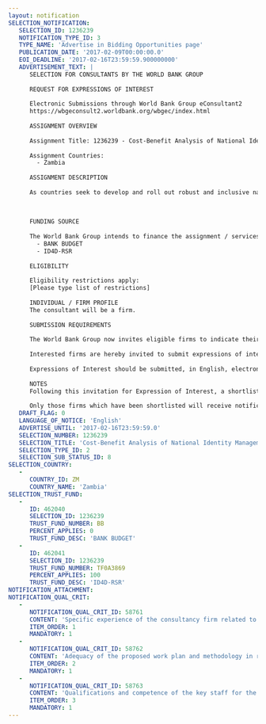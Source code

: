 ```yaml
---
layout: notification
SELECTION_NOTIFICATION: 
   SELECTION_ID: 1236239
   NOTIFICATION_TYPE_ID: 3
   TYPE_NAME: 'Advertise in Bidding Opportunities page'
   PUBLICATION_DATE: '2017-02-09T00:00:00.0'
   EOI_DEADLINE: '2017-02-16T23:59:59.900000000'
   ADVERTISEMENT_TEXT: |
      SELECTION FOR CONSULTANTS BY THE WORLD BANK GROUP
      
      REQUEST FOR EXPRESSIONS OF INTEREST
      
      Electronic Submissions through World Bank Group eConsultant2
      https://wbgeconsult2.worldbank.org/wbgec/index.html
      
      ASSIGNMENT OVERVIEW
      
      Assignment Title: 1236239 - Cost-Benefit Analysis of National Identity Management System Development in Zambia
      
      Assignment Countries:
        - Zambia
      
      ASSIGNMENT DESCRIPTION
      
      As countries seek to develop and roll out robust and inclusive national identification systems it is critical to develop estimations of the associated costs and benefits, for a number of reasons. Not only is an accurate estimation of costs and benefits critical to the decision-making process for a government, a favorable economic case could serve as compelling motivation beyond the archetypal social or security-related concerns. The Zambia Cost Benefit Analysis study will look at several (3-5) plausible scenarios possible in terms of organizational design and technical architecture for an integrated civil registration and identification project to identify possible pathways, organizational design (OD) options, institutional roles, costs and benefits, risks and mitigation of risks. It will address  (a) how and in which timeframe the civil registration system which currently has very low coverage can be made to fully function as the foundation for the integrated identity management system (b) what in the interim will be the course of action to maintain and further improve the coverage of the current national ID system, and (c) how and over which timeframe a new national ID system can be phased in that can serve for online authentication of identity. Among the benefits the CBA should look at cost savings for the four most-used (or most-to-be-used) applications of online, POS authentication, e.g. authentication of identity of voters, applicants of SIM-cards, new bank account holders and taxpayer authentication. The study should include validation of the IMSA Reports finding of possible under-budgeting for necessary investments in civil registration and identification. 
      
      
      
      FUNDING SOURCE
      
      The World Bank Group intends to finance the assignment / services described below under the following:
        - BANK BUDGET
        - ID4D-RSR
      
      ELIGIBILITY
      
      Eligibility restrictions apply:
      [Please type list of restrictions]
      
      INDIVIDUAL / FIRM PROFILE
      The consultant will be a firm. 
      
      SUBMISSION REQUIREMENTS
      
      The World Bank Group now invites eligible firms to indicate their interest in providing the services.  Interested firms must provide information indicating that they are qualified to perform the services (brochures, description of similar assignments, experience in similar conditions, availability of appropriate skills among staff, etc. for firms; CV and cover letter for individuals).  Please note that the total size of all attachments should be less than 5MB.  Consultants may associate to enhance their qualifications.
      
      Interested firms are hereby invited to submit expressions of interest.
      
      Expressions of Interest should be submitted, in English, electronically through World Bank Group eConsultant2 (https://wbgeconsult2.worldbank.org/wbgec/index.html)
      
      NOTES
      Following this invitation for Expression of Interest, a shortlist of qualified firms will be formally invited to submit proposals. Shortlisting and selection will be subject to the availability of funding.
      
      Only those firms which have been shortlisted will receive notification. No debrief will be provided to firms which have not been shortlisted.
   DRAFT_FLAG: 0
   LANGUAGE_OF_NOTICE: 'English'
   ADVERTISE_UNTIL: '2017-02-16T23:59:59.0'
   SELECTION_NUMBER: 1236239
   SELECTION_TITLE: 'Cost-Benefit Analysis of National Identity Management System Development in Zambia'
   SELECTION_TYPE_ID: 2
   SELECTION_SUB_STATUS_ID: 8
SELECTION_COUNTRY: 
   - 
      COUNTRY_ID: ZM
      COUNTRY_NAME: 'Zambia'
SELECTION_TRUST_FUND: 
   - 
      ID: 462040
      SELECTION_ID: 1236239
      TRUST_FUND_NUMBER: BB
      PERCENT_APPLIES: 0
      TRUST_FUND_DESC: 'BANK BUDGET'
   - 
      ID: 462041
      SELECTION_ID: 1236239
      TRUST_FUND_NUMBER: TF0A3869
      PERCENT_APPLIES: 100
      TRUST_FUND_DESC: 'ID4D-RSR'
NOTIFICATION_ATTACHMENT: 
NOTIFICATION_QUAL_CRIT: 
   - 
      NOTIFICATION_QUAL_CRIT_ID: 58761
      CONTENT: 'Specific experience of the consultancy firm related to the assignment. [30 points]'
      ITEM_ORDER: 1
      MANDATORY: 1
   - 
      NOTIFICATION_QUAL_CRIT_ID: 58762
      CONTENT: 'Adequacy of the proposed work plan and methodology in responding to this Terms of Reference. [20 points]'
      ITEM_ORDER: 2
      MANDATORY: 1
   - 
      NOTIFICATION_QUAL_CRIT_ID: 58763
      CONTENT: 'Qualifications and competence of the key staff for the assignment (a multi-disciplinary team with the requisite combination of technical and economic analysis expertise and familiarity with partnering with local consultants). [50 points]'
      ITEM_ORDER: 3
      MANDATORY: 1
---
```

